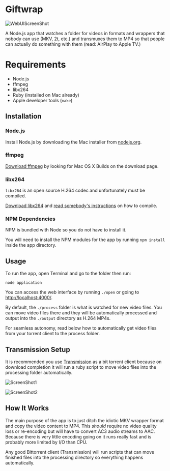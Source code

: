 # Giftwrap

![WebUIScreenShot](https://raw.github.com/adr-enal-in/giftwrap/master/docs/images/webui-screenshot.png)

A Node.js app that watches a folder for videos in formats and wrappers that nobody can use (MKV, 2t, etc.) and transmuxes them to MP4 so that people can actually do something with them (read: AirPlay to Apple TV.)

# Requirements

- Node.js
- ffmpeg
- libx264
- Ruby (installed on Mac already)
- Apple developer tools (`make`)

## Installation

### Node.js
Install Node.js by downloading the Mac installer from [nodejs.org](http://nodejs.org). 

### ffmpeg
[Download ffmpeg](http://ffmpeg.org/download.html) by looking for Mac OS X Builds on the download page.

### libx264
`libx264` is an open source H.264 codec and unfortunately must be compiled.

[Download libx264](http://www.videolan.org/developers/x264.html) and [read somebody's instructions](http://blog.oneiroi.co.uk/linux/ffmpeg-install-with-libx264-h264/) on how to compile.


### NPM Dependencies
NPM is bundled with Node so you do not have to install it. 

You will need to install the NPM modules for the app by running `npm install` inside the app directory.

## Usage
To run the app, open Terminal and go to the folder then run:

`node application`

You can access the web interface by running `./open` or going to [http://localhost:4000/](http://localhost:4000/).

By default, the `./process` folder is what is watched for new video files. You can move video files there and they will be automatically processed and output into the `./output` directory as H.264 MP4s.

For seamless autonomy, read below how to automatically get video files from your torrent client to the process folder.

## Transmission Setup
It is recommended you use [Transmission](http://transmissionbt.com) as a bit torrent client because on download completion it will run a ruby script to move video files into the processing folder automatically.

![ScreenShot1](https://raw.github.com/adr-enal-in/giftwrap/master/docs/images/transmission-screenshot.png)

![ScreenShot2](https://raw.github.com/adr-enal-in/giftwrap/master/docs/images/transmission-screenshot2.png)


## How It Works

The main purpose of the app is to just ditch the idiotic MKV wrapper format and copy the video content to MP4. This _should_ require no video quality loss or re-encoding but will have to convert AC3 audio streams to AAC. Because there is very little encoding going on it runs really fast and is probably more limited by I/O than CPU.

Any good Bittorrent client (Transmission) will run scripts that can move finished files into the processing directory so everything happens automatically.
